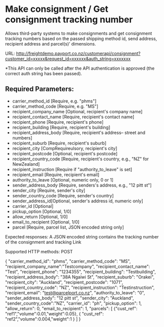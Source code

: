# Make consignment / Get consignment tracking number

Allows third-party systems to make consignments and get consignment tracking
numbers based on the passed shipping method id, send address, recipient address
and parcel(s)’ dimensions. 

URL: http://freightdemo.payport.co.nz/customerapi/consignment?customer_id=xxxxx&request_id=xxxxxx&auth_string=xxxxxxx

*This API can only be called after the API authentication is approved (the correct
auth string has been passed). 

## Required Parameters:
* carrier_method_id [Require, e.g. "phms"]
* carrier_method_code [Require, e.g. "MS"]
* recipient_company_name [Optional, recipient's company name]
* recipient_contact_name [Require, recipient's contact name]
* recipient_phone [Require, recipient's phone]
* recipient_building [Require, recipient's building]
* recipient_address_body [Require, recipient's address– street and numbers]
* recipient_suburb [Require, recipient's suburb]
* recipient_city [CompRequireulsory, recipient's city]
* recipient_postcode [Optional, recipient's postcode]
* recipient_country_code [Require, recipient's country, e.g., "NZ" for NewZealand]
* recipient_instruction [Require if "authority_to_leave" is set]
* recipient_email [Require, recipient's email]
* authority_to_leave [Optional, numeric only, 0 or 1]
* sender_address_body [Require, senders's address, e.g., "12 pitt st"]
* sender_city [Require, sender's city]
* sender_country_code [Require, sender's country]
* sender_address_id[Optional, sender's address id, numeric only]
* carrier_id [Optional]
* pickup_option [Optional, 1/0]
* allow_return [Optional, 1/0]
* email_to_recipient [Optional, 1/0]
* parcel [Require, parcel list, JSON encoded string only]

Expected responses:
A JSON encoded string contains the tracking number of the consignment and
tracking Link

Supported HTTP methods: POST

{
	"carrier_method_id": "phms",
	"carrier_method_code": "MS",
	"recipient_company_name":"Testcompany",
	"recipient_contact_name": "Test",
	"recipient_phone": "1234355",
	"recipient_building": "Testbuilding",
	"recipient_address_body": "38A Ngaiwi St",
	"recipient_suburb": "Orakei",
	"recipient_city": "Auckland",
	"recipient_postcode": "1071",
	"recipient_country_code": "NZ",
	"recipient_instruction": "Testinstruction",
	"recipient_email": "test@parcelport.co.nz",
	"authority_to_leave": "0",
	"sender_address_body": "12 pitt st",
	"sender_city": "Auckland",
	"sender_country_code":"NZ",
	"carrier_id": "ph",
	"pickup_option": 1,
	"allow_return": 0,
	"email_to_recipient": 1,
	"parcels": [
		{"cust_ref": "ref1","volume":0.01,"weight":0.05},
		{ "cust_ref": "ref2","volume":0.004,"weight":1 }
	]
}